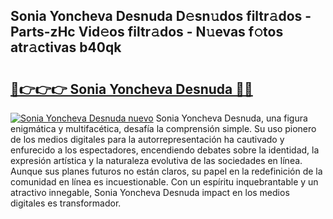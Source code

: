 ## Sonia Yoncheva Desnuda D𝚎sn𝚞dos filtr𝚊dos - Parts-zHc Vid𝚎os filtr𝚊dos - N𝚞evas f𝚘tos atr𝚊ctivas b40qk

# <h2><a href="http://mb3s9d.tromn.icu/?c=Sonia+Yoncheva+Desnuda">🔗👉👉👉 Sonia Yoncheva Desnuda 🔗🔗</a></h2>

[![Sonia Yoncheva Desnuda nuevo](https://i.imgur.com/pEAQMta.gif)](http://mb3s9d.tromn.icu/?c=Sonia+Yoncheva+Desnuda)
Sonia Yoncheva Desnuda, una figura enigmática y multifacética, desafía la comprensión simple. Su uso pionero de los medios digitales para la autorrepresentación ha cautivado y enfurecido a los espectadores, encendiendo debates sobre la identidad, la expresión artística y la naturaleza evolutiva de las sociedades en línea. Aunque sus planes futuros no están claros, su papel en la redefinición de la comunidad en línea es incuestionable. Con un espíritu inquebrantable y un atractivo innegable, Sonia Yoncheva Desnuda impact en los medios digitales es transformador.
